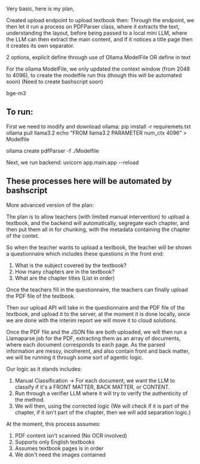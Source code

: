 Very basic, here is my plan, 

Created upload endpoint to upload textbook then:
Through the endpoint, we then let it run a process on PDFParser class, where it extracts the text, understanding the layout, before being passed to a local mini LLM, where the LLM can then extract the main content, and if it notices a title page then it creates its own separator. 


2 options, explicit define through use of Ollama ModelFile OR define in text


For the ollama ModelFile, we only updated the context window (from 2048 to 4096), to create the modelfile run this (though this will be automated soon) (Need to create bashscript soon)


bge-m3

To run: 
-----------
First we need to modify and download ollama:
pip imstall -r requiremets.txt
ollama pull llama3.2
echo "FROM llama3.2
PARAMETER num_ctx 4096" > Modelfile

ollama create pdfParser -f ./Modelfile

Next, we run backend:
uvicorn app.main:app --reload     

These processes here will be automated by bashscript
----------
More advanced version of the plan:

The plan is to allow teachers (with limited manual intervention) to upload a textbook, and the backend will automatically, segregate each chapter, and then put them all in for chunking, with the metadata containing the chapter of the contet.

So when the teacher wants to upload a textbook, the teacher will be shown a questionnaire which includes these questions in the front end:
1. What is the subject covered by the textbook?
2. How many chapters are in the textbook?
3. What are the chapter titles (List in order)

Once the teachers fill in the questionnaire, the teachers can finally upload the PDF file of the textbook. 

Then our upload API will take in the questionnaire and the PDF file of the textbook, and upload it to the server, at the moment it is done locally, once we are done with the interim report we will move it to cloud solutions.

Once the PDF file and the JSON file are both uploaded, we will then run a Llamaparse job for the PDF, extracting them as an array of documents, where each document corresponds to each page. As the parsed information are messy, incoherent, and also contain front and back matter, we will be running it through some sort of agentic logic. 

Our logic as it stands includes:
1. Manual Classification -> For each document, we want the LLM to classify if it's a FRONT MATTER, BACK MATTER, or CONTENT. 
2. Run through a verifier LLM where it will try to verify the authenticity of the method. 
3. We will then, using the corrected logic (We will check if it is part of the chapter, if it isn't part of the chapter, then we will add separation logic.)

At the moment, this process assumes:
1. PDF content isn't scanned (No OCR involved)
2. Supports only English textbooks 
3. Assumes textbook pages is in order
4. We don't need the images contained




